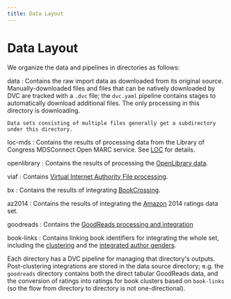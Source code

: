 ```yaml
---
title: Data Layout
---
```


# Data Layout

We organize the data and pipelines in directories as follows:

data
:   Contains the raw import data as downloaded from its original source.  Manually-downloaded files
    and files that can be natively downloaded by DVC are tracked with a `.dvc` file; the `dvc.yaml`
    pipeline contains stages to automatically download additional files.  The only processing in this
    directory is downloading.

    Data sets consisting of multiple files generally get a subdirectory under this directory.

loc-mds
:   Contains the results of processing data from the Library of Congress MDSConnect Open MARC service.
    See [LOC](loc.md) for details.

openlibrary
:   Contains the results of processing the [OpenLibrary data](openlib.md).

viaf
:   Contains [Virtual Internet Authority File processing](viaf.md).

bx
:   Contains the results of integrating [BookCrossing](bx.md).

az2014
:   Contains the results of integrating the [Amazon](amazon.md) 2014 ratings data set.

goodreads
:   Contains the [GoodReads processing and integration](goodreads.md)

book-links
:   Contains linking book identifiers for integrating the whole set, including the [clustering](cluster.md) and
    the [integrated author genders](gender.md).

Each directory has a DVC pipeline for managing that directory's outputs.  Post-clustering integrations are stored
in the data source directory; e.g. the `goodreads` directory contains both the direct tabular GoodReads data, and
the conversion of ratings into ratings for book clusters based on `book-links` (so the flow from directory to
directory is not one-directional).
